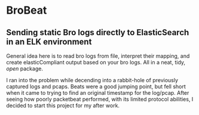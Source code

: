 # BroBeat
## Sending static Bro logs directly to ElasticSearch in an ELK environment

General idea here is to read bro logs from file, interpret their mapping, and create elasticCompliant output based on your bro logs. All in a neat, tidy, _open_ package.

I ran into the problem while decending into a rabbit-hole of previously captured logs and pcaps. Beats were a good jumping point, but fell short when it came to trying to find an original timestamp for the log/pcap. After seeing how poorly packetbeat performed, with its limited protocol abilities, I decided to start this project for my after work.
